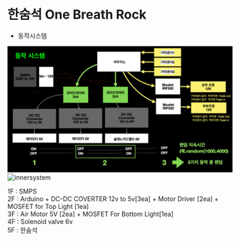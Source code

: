 # 한숨석  One Breath Rock
* 동작시스템


![](/sighrock_layout.jpeg)
![innersystem](https://user-images.githubusercontent.com/34053864/208602048-fa013c54-7284-4fae-8df1-81066a2b5fa8.png)

1F : SMPS<br>
2F : Arduino + DC-DC COVERTER 12v to 5v[3ea] + Motor Driver [2ea] + MOSFET for Top Light [1ea]<br>
3F : Air Motor 5V [2ea] + MOSFET For Bottom Light[1ea]<br> 
4F : Solenoid valve 6v <br>
5F : 한숨석
